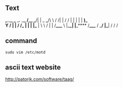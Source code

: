 ## Text

**********\_**********.\_**\_ ******\_******** \_**_._** \_**\_ /\_\_ \_**/| | \_ **\_**/\ \ / /| | / / | | | | | **)_ \
Y / | | / /_ | | | |\_** | \ \ / | | /**\_\_\_** \ |\_**\_| |**\_**** \/**\_\_\_** / \_**/ |\_**| \/ \/ \/

## command

```
sudo vim /etc/motd
```

## ascii text website

http://patorjk.com/software/taag/
